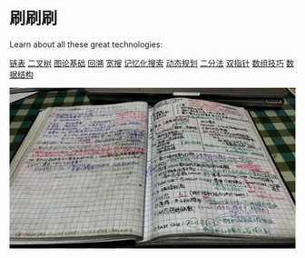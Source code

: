 # 刷刷刷

Learn about all these great technologies:

[链表](./)
[二叉树](./)
[图论基础](./)
[回溯](./)
[宽搜](./)
[记忆化搜索](./)
[动态规划](./)
[二分法](./)
[双指针](./)
[数组技巧](./)
[数据结构](./)

![](./pictures/cover.png)